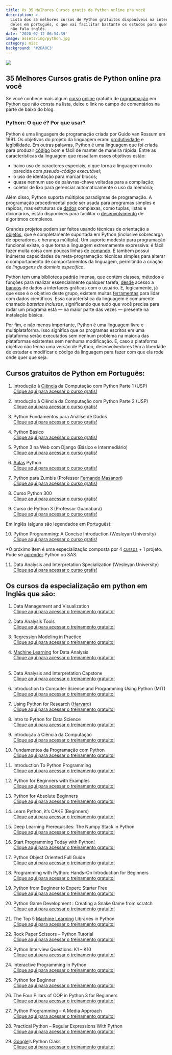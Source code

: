 ```yaml
---
title: Os 35 Melhores Cursos gratis de Python online pra você
description: >-
  Lista dos 35 melhores cursos de Python gratuitos disponíveis na internet, 9
  deles em português, o que vai facilitar bastante os estudos para quem ainda
  não fala inglês.
date: '2020-02-12 06:54:39'
image: assets/img/python.jpg
category: misc
background: '#2DA0C3'
---
```

![](assets/img/python.jpg)

<!--StartFragment-->

## 35 Melhores Cursos gratis de Python online pra você

<!--EndFragment-->

<!--StartFragment-->

Se você conhece mais algum [curso](http://suporteninja.com/tag/curso/) [online](http://suporteninja.com/tag/online/) gratuito de [programação](http://suporteninja.com/programacao/) em Python que não consta na lista, deixe o link no campo de comentários na parte de baixo do blog.

### Python: O que é? Por que usar?

Python é uma linguagem de programação criada por Guido van Rossum em 1991. Os objetivos do projeto da linguagem eram: [produtividade](http://suporteninja.com/produtividade/) e legibilidade. Em outras palavras, Python é uma linguagem que foi criada para produzir [código](http://suporteninja.com/tag/codigo/) bom e fácil de manter de maneira rápida. Entre as características da linguagem que ressaltam esses objetivos estão:

* baixo uso de caracteres especiais, o que torna a linguagem muito parecida com *pseudo-código executável*;
* o uso de identação para marcar blocos;
* quase nenhum uso de palavras-chave voltadas para a compilação;
* coletor de lixo para gerenciar automaticamente o uso da memória;

Além disso, Python suporta múltiplos paradigmas de programação. A programação procedimental pode ser usada para programas simples e rápidos, mas estruturas de [dados](http://suporteninja.com/tag/dados/) complexas, como tuplas, listas e dicionários, estão disponíveis para facilitar o [desenvolvimento](http://suporteninja.com/desenvolver-em-java-top-50-foruns-grupos/) de algoritmos complexos.

Grandes projetos podem ser feitos usando técnicas de orientação a [objetos](http://suporteninja.com/tag/objetos/), que é completamente suportada em Python (inclusive sobrecarga de operadores e herança múltipla). Um suporte modesto para programação funcional existe, o que torna a linguagem extremamente expressiva: é fácil fazer muita coisa com poucas linhas de [comando](http://suporteninja.com/tag/comando/). E também possui inúmeras capacidades de meta-programação: técnicas simples para alterar o comportamento de comportamentos da linguagem, permitindo a criação de *linguagens de domínio específico*.

Python tem uma biblioteca padrão imensa, que contém classes, métodos e funções para realizar essencialmente qualquer tarefa, [desde](http://suporteninja.com/tag/desde/) acesso a [bancos](http://suporteninja.com/tag/bancos/) de dados a interfaces gráficas com o usuário. E, logicamente, já que esse é o objetivo deste grupo, existem muitas [ferramentas](http://suporteninja.com/seguranca-da-informacao/ferramentas/) para lidar com dados científicos. Essa característica da linguagem é comumente chamado *baterias inclusas*, significando que tudo que você precisa para rodar um programa está — na maior parte das vezes — presente na instalação básica.

Por fim, e não menos importante, Python é uma linguagem livre e multiplataforma. Isso significa que os programas escritos em uma plataforma serão executados sem nenhum problema na maioria das plataformas existentes sem nenhuma modificação. E, caso a plataforma objetivo não tenha uma versão de Python, desenvolvedores têm a liberdade de estudar e modificar o código da linguagem para fazer com que ela rode onde quer que seja.

## Cursos gratuitos de Python em Português:

1. Introdução à [Ciência](http://suporteninja.com/ciencia/) da Computação com Python Parte 1 (USP)\
[Clique aqui para acessar o curso gratis!](https://www.coursera.org/learn/ciencia-computacao-python-conceitos)

2. Introdução à Ciência da Computação com Python Parte 2 (USP)\
[Clique aqui para acessar o curso gratis!](https://pt.coursera.org/learn/ciencia-computacao-python-conceitos-2)

3. Python Fundamentos para Análise de Dados\
[Clique aqui para acessar o curso gratis!](http://www.datascienceacademy.com.br/pages/curso-python-fundamentos-para-analise-de-dados)

4. Python Básico\
[Clique aqui para acessar o curso gratis!](https://solyd.com.br/treinamentos/python-basico)

5. Python 3 na Web com Django (Básico e Intermediário)\
[Clique aqui para acessar o curso gratis!](https://www.udemy.com/python-3-na-web-com-django-basico-intermediario/)

6. [Aulas](http://suporteninja.com/tag/aulas/) Python\
[Clique aqui para acessar o curso gratis!](https://www.youtube.com/playlist?list=PLfCKf0-awunOu2WyLe2pSD2fXUo795xRe)

7. Python para Zumbis (Professor [Fernando Masanori](https://www.facebook.com/fmasanori?fref=gs&hc_location=group)​)\
[Clique aqui para acessar o curso gratis!](https://www.youtube.com/playlist?list=PLUukMN0DTKCtbzhbYe2jdF4cr8MOWClXc)

8. Curso Python 300\
[Clique aqui para acessar o curso gratis!](https://www.youtube.com/playlist?list=PL8eBmR3QtPL0j3QLEjQ6rcx8rVB8Ir893)

9. Curso de Python 3 (Professor Guanabara)\
[Clique aqui para acessar o curso gratis!](https://www.youtube.com/watch?v=EBrZSrB8eUw&list=PLHz_AreHm4dlKP6QQCekuIPky1CiwmdI6)

Em Inglês (alguns são legendados em Português):

10. Python Programming: A Concise Introduction (Wesleyan University)\
[Clique aqui para acessar o curso gratis!](https://www.coursera.org/learn/python-programming-introduction)

\*O próximo item é uma especialização composta por 4 [cursos](http://suporteninja.com/tag/cursos/) + 1 projeto. Pode se [aprender](http://suporteninja.com/como-aprender-qualquer-coisa-em-7-dias/) Python ou SAS.

11. Data Analysis and Interpretation Specialization (Wesleyan University)\
[Clique aqui para acessar o curso gratis!](https://www.coursera.org/specializations/data-analysis)

## Os cursos da especialização em python em Inglês que  são:

1. Data Management and Visualization\
[Clique aqui para acessar o treinamento gratuito!](https://l.facebook.com/l.php?u=https%3A%2F%2Fpt.coursera.org%2Flearn%2Fdata-visualization&h=ATM0wE0qNhdjHBbKcNxhEaJpCBGtrVTCf5-dICiPXQakPDoP2rvMfyCQhQGdT4_UYhYdEQ45Deu2b5thMa-AjcHx3faDw515ALBwlT8nhjRJ1qxd88CR-szOHRecpNWu2r4YOQeVvwK_EEA_PT5Y7aLUxpYgR6jkhDvN-UOPDYwCR5hyzvclkpwdF596sHwVNvjMKqQovcZMKJ9ZBH278P0o0L_zr8a2awNXsg52c3cXlu8bp_vjsCbcLMtZQQoYwZTKhyto-Q_Xg6B_JhejvA1mzX4kk5XWAQ)

2. Data Analysis Tools\
[Clique aqui para acessar o treinamento gratuito!](https://l.facebook.com/l.php?u=https%3A%2F%2Fpt.coursera.org%2Flearn%2Fdata-analysis-tools&h=ATMVsfHkEAA_e5uWMmSOsjsxAEngfEbVTHNdYF6D03z5sQJ3QxFTnMyjHGhvUZxB9dEP81AEVeUroeUkh0YxcpxZhjIJQmbc5PGAqS053OfIbfzdf5QC-tVKXtPl6K6qSvqKlroOz5pY9uxXmD5o0sfHzHgTXSH_qr_jJmh-EFsr07sGzGL4o0X1tyDeeV-fl1NSrf1JJ6-hSA4pS1QNf0M_uD47Iy7mZBWONBYijfBUt9KWheYDpN0L301nDQCGY6_X1icGHWoHVOUDxCB_3Qeq56rSx8zE6ZqaH4Jm)

3. Regression Modeling in Practice\
[Clique aqui para acessar o treinamento gratuito!](https://pt.coursera.org/learn/regression-modeling-practice)

4. [Machine Learning](http://suporteninja.com/6-cursos-gratis-de-machine-learning/) for Data Analysis\
[Clique aqui para acessar o treinamento gratuito!](https://pt.coursera.org/learn/machine-learning-data-analysis)

|     |     |
| --- | --- |



5. Data Analysis and Interpretation Capstone\
[Clique aqui para acessar o treinamento gratuito!](https://pt.coursera.org/learn/machine-learning-data-analysis)

12. Introduction to Computer Science and Programming Using Python (MIT)\
[Clique aqui para acessar o treinamento gratuito!](https://l.facebook.com/l.php?u=https%3A%2F%2Fwww.edx.org%2Fcourse%2Fintroduction-computer-science-mitx-6-00-1x-9&h=ATO5mSSjdjpnatGm9KBTYj_DD75wdBioDtlPiFZcvfd2a5K3OjfM9PHv1Ar-30Ja95UywDaR7R_Di10FqsqMSmnpCOXLSPqW-Sr2qMgIfHzxDKX8VxatepPHsYWieuwHi3pOIo4aAKixNQ7HGrz1oD0JxvB6qEZ6zSFSm1J6r02FPTCZUauV33QTeQ0lcILqCmoH4nslNCU1atQSTYa0SmBUMMnk_rkVA77dPtH9MBLMifz2Ks_2aaWxGWasZj5TLpQ53FR6S2-d_o6N7pubMgGyTCQ-v9cIzQ)

13. Using Python for Research ([Harvard](http://suporteninja.com/tag/harvard/))\
[Clique aqui para acessar o treinamento gratuito!](https://www.edx.org/course/using-python-research-harvardx-ph526x)

14. Intro to Python for Data Science\
[Clique aqui para acessar o treinamento gratuito!](https://l.facebook.com/l.php?u=https%3A%2F%2Fwww.datacamp.com%2Fcourses%2Fintro-to-python-for-data-science&h=ATN_d7aSV4f3kW8FQm3GfOkLClns6apGB_IJZaWWGYS8TMNptFSAwx3_Qwbq-O6cB0mQLFpiumangzc1-uJ0r41c5dMQdzjHvegOT7AyacsL2VAfWEQ2eCbSceWMhzaB9jWOnMxtYYeETl9ftZvlPAXMN962oBXY8XiZ3bnszDeLgF-l9dIVUVcjyZ2O1AKcDi1ep1EolRjUFfqbI-8q6soE_5u0GDv7DW5Wt3gfUWHC8caXk-TrQlkzC23qkNNTLHK3J87M6184Hngqg85VoFgZAPM2CCMfyw)

15. Introdução à Ciência da Computação\
[Clique aqui para acessar o treinamento gratuito!](https://br.udacity.com/course/intro-to-computer-science--cs101)

16. Fundamentos da Programação com Python\
[Clique aqui para acessar o treinamento gratuito!](https://br.udacity.com/course/programming-foundations-with-python--ud036/)

17. Introduction To Python Programming\
[Clique aqui para acessar o treinamento gratuito!](https://l.facebook.com/l.php?u=https%3A%2F%2Fwww.udemy.com%2Fpythonforbeginnersintro%2F&h=ATN7ndGd66oWMfLrMh9PwrtuHL3RK9CYNxXLvqIfNhkm04CdgmxwZJS7XKmpjsmwBpMzZ5xJtRMBK_m0mRr0tpw1q6N1bDSBCGt1nX0rBlJ_d63EWxYk1agRSZ5M5C90PfFTlkugKFQjVua8N_SAHORQx1F9uwbCa_3mpG8YGvvg80RH0HnOpTkVknfxdKkt26hPuym3imQi8p6ZhwsvGp5X_uqx_Rw_6OAEPii51ise7tNMczpBwBztLFCGrp5odp9Drz1xrhl9a2yYoGzhXxnql8F-Ov2LqQ)

18. Python for Beginners with Examples\
[Clique aqui para acessar o treinamento gratuito!](https://l.facebook.com/l.php?u=https%3A%2F%2Fwww.udemy.com%2Fpythonforbeginnersintro%2F&h=ATN7ndGd66oWMfLrMh9PwrtuHL3RK9CYNxXLvqIfNhkm04CdgmxwZJS7XKmpjsmwBpMzZ5xJtRMBK_m0mRr0tpw1q6N1bDSBCGt1nX0rBlJ_d63EWxYk1agRSZ5M5C90PfFTlkugKFQjVua8N_SAHORQx1F9uwbCa_3mpG8YGvvg80RH0HnOpTkVknfxdKkt26hPuym3imQi8p6ZhwsvGp5X_uqx_Rw_6OAEPii51ise7tNMczpBwBztLFCGrp5odp9Drz1xrhl9a2yYoGzhXxnql8F-Ov2LqQ)

19. Python for Absolute Beginners\
[Clique aqui para acessar o treinamento gratuito!](https://www.udemy.com/python-for-absolute-beginners-u/)

20. Learn Python, it’s CAKE (Beginners)\
[Clique aqui para acessar o treinamento gratuito!](https://www.udemy.com/learning-python-not-the-snake/)

21. Deep Learning Prerequisites: The Numpy Stack in Python\
[Clique aqui para acessar o treinamento gratuito!](https://www.udemy.com/deep-learning-prerequisites-the-numpy-stack-in-python/)

22. Start Programming Today with Python!\
[Clique aqui para acessar o treinamento gratuito!](https://l.facebook.com/l.php?u=https%3A%2F%2Fwww.udemy.com%2Ffree-python%2F&h=ATP6v6zQP4Ek2fpw5SDtgWGv3CtOM22BCNx9NapYF-DASgKiPeGE0Qn4rQPq7EObAjX0sFbQWNjy7QYpg-R_upmaIe_Yrrl-QwdE8xe4PaH65uziW5NCYksnHkic-fsGEcDJ2DqAy20x-G4pfHLqugZIopoqELXji3QGnfCTlS8gBjmFk43iyolOJc-USGxB8onZ7qFQIJHyPxpRfBky23MsxF8qjmsSJsVOfgRTHM5prQpRNul9GqWRFf5SezkiJg_bJlq8hLwtz1UYq_Idu19XBeoHbAwUPA)

23. Python Object Oriented Full Guide\
[Clique aqui para acessar o treinamento gratuito!](https://l.facebook.com/l.php?u=https%3A%2F%2Fwww.udemy.com%2Fpython-object-oriented-from-scratch%2F&h=ATPIH9gSL4UFt4NrbpMAkdV_7FRbc_RjG7lEXy2SwbZhgH1NjV-syo44QkZPiMfwpfmxASR_lEg93k10WI_iiPN0DhLQNrfGUgLiyQKNtjeTt2Oq4NFWBDilnjzpqT9lbAopuHTquc0GNEe2lEcNX5Y4wbM6CQ2NJJRto2tid3tHiAIifk5pGaPZmOuV4_WyFyO0srNGiEWwRZu5ZY4dLvgbIZkrsK4to8Jm-7gSNUCJ9LP8TzQCdbTVFFG0u8AMOTc5Gf0aveIQjcwg_LKiLfY8_jNa0cNNYA)

24. Programming with Python: Hands-On Introduction for Beginners\
[Clique aqui para acessar o treinamento gratuito!](https://www.udemy.com/python-programming-beginners/)

25. Python from Beginner to Expert: Starter Free\
[Clique aqui para acessar o treinamento gratuito!](https://www.udemy.com/python-from-beginner-to-expert-starter-free/)

26. Python Game Development : Creating a Snake Game from scratch\
[Clique aqui para acessar o treinamento gratuito!](https://www.udemy.com/python-game-development-creating-a-snake-game-from-scratch/)

27. The Top 5 [Machine Learning](http://suporteninja.com/6-cursos-gratis-de-machine-learning/) Libraries in Python\
[Clique aqui para acessar o treinamento gratuito!](https://www.udemy.com/the-top-5-machine-learning-libraries-in-python/)

28. Rock Paper Scissors – Python Tutorial\
[Clique aqui para acessar o treinamento gratuito!](https://l.facebook.com/l.php?u=https%3A%2F%2Fwww.udemy.com%2Frock-paper-scissors-python%2F&h=ATN01vUyC6cQwE9NYWi7AEuVM_awNwTidlM4bcSoKgIut5uaN2TB5oUo-N7WdPmN4_g9AflyfO6N7YbQ1ldTTuQnoKBL2zS1YutcXf46RjRflyA2DDFHWjRpnNskluZ52wyDU4aSXnHlBXAVfyIF4wAN83bzXDrnaorrKjETYxysnPQml9E0iUb115nM-AoG38c2DXEatKIHygQpHAxo-HX8scN6EH7uZlABDJkRFsk0WF5JgrmqAIWMYqTLVI2m_nJB5zqq4VvI4UyHSkdKuokmCUDCUZhfVw)

29. Python Interview Questions: K1 – K10\
[Clique aqui para acessar o treinamento gratuito!](https://l.facebook.com/l.php?u=https%3A%2F%2Fwww.udemy.com%2Fpython-interview-questions%2F&h=ATOA2GIUpcB9z8to4Wj_2DscwjL1Gbly-07i6bGTOQpvitt5RIeNmHApUFTojtQUnoFkrHWXBfKBVLyMVVaUmk-BtJG0LWC7yA7yH2JlDhnTDqIaFFzDXuoDwrQsLnlmyQgaDgLyMaaV8y4QQ-AcF3pLECTS677SzxbXwerSMiicGjFxbP9P9ItiUpxiYgVaEsKzsPWfmhMrc-_P4HS9EpxUHRkdDH9u6sUdKYuk88BHeShWN2_0u3H_ZmKyJGpd5Y6tsXzaPGJOU-Z8eKVuD1uFFK9VmCNg5A)

30. Interactive Programming in Python\
[Clique aqui para acessar o treinamento gratuito!](https://www.udemy.com/interactive-programming-in-python/)

31. Python for Beginner\
[Clique aqui para acessar o treinamento gratuito!](https://www.udemy.com/python-hackcc/)

32. The Four Pillars of OOP in Python 3 for Beginners\
[Clique aqui para acessar o treinamento gratuito!](https://www.udemy.com/python-oops-beginners/)

33. Python Programming – A Media Approach\
[Clique aqui para acessar o treinamento gratuito!](https://www.udemy.com/python-programming-a-media-approach/)

34. Practical Python – Regular Expressions With Python\
[Clique aqui para acessar o treinamento gratuito!](https://l.facebook.com/l.php?u=https%3A%2F%2Fwww.udemy.com%2Fpractical-python%2F&h=ATMtxB6vMPtNpBaK_ujVoMp-sFbzLp3-zHnF3wJ4c3d4Z8M3sNRWDXWdUFr8J9gS6UBgZO4skmgm61WdePy8aw0RnrhDhrOdEO-zDxgPvAXu50wpzzSeGcOLsmerzmhpe5MXwCE2Jq_88m65Lq1jiBEZt-81TScrUdJfUhz7CVRp-exoOu2u7_np04-Qa0ZO6SUieWlp5unsnkMlJrwUVRSEtduc6xGurjtOWIdPmZKrxs6NwGeU787L0qaOnR70YuKw3JfhFP6VOw1iY2_gRzWiG9vOghSzSQ)

35. [Google](http://suporteninja.com/google/)’s Python Class\
[Clique aqui para acessar o treinamento gratuito!](https://developers.google.com/edu/python/)

<!--EndFragment-->
